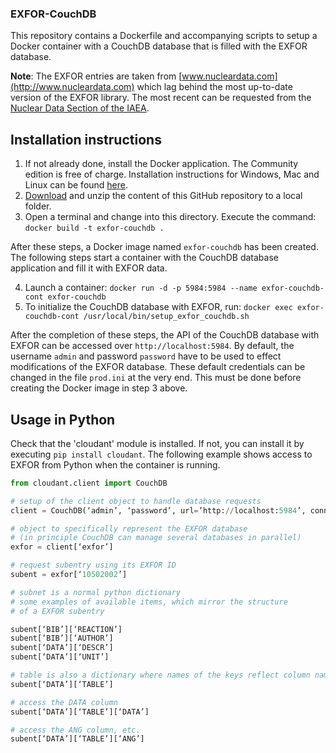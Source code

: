 ### EXFOR-CouchDB

This repository contains a Dockerfile and accompanying scripts to
setup a Docker container with a CouchDB database that is filled
with the EXFOR database.

**Note**: The EXFOR entries are taken from [www.nucleardata.com](http://www.nucleardata.com)
which lag behind the most up-to-date version of the EXFOR library.
The most recent can be requested from the 
[Nuclear Data Section of the IAEA](mailto:nds.contact-point@iaea.org).

## Installation instructions

1. If not already done, install the Docker application.
   The Community edition is free of charge.
   Installation instructions for Windows, Mac and Linux can be found [here](https://docs.docker.com/install/).
2. [Download](https://github.com/gschnabel/exfor-couchdb-docker/archive/master.zip) 
   and unzip the content of this GitHub repository to a local folder.
3. Open a terminal and change into this directory.
   Execute the command: `docker build -t exfor-couchdb .`

After these steps, a Docker image named `exfor-couchdb` has been created.
The following steps start a container with the CouchDB database application
and fill it with EXFOR data.

4. Launch a container:
   `docker run -d -p 5984:5984 --name exfor-couchdb-cont exfor-couchdb`
5. To initialize the CouchDB database with EXFOR, run:
   `docker exec exfor-couchdb-cont /usr/local/bin/setup_exfor_couchdb.sh`

After the completion of these steps, the API of the CouchDB database with EXFOR
can be accessed over `http://localhost:5984`. 
By default, the username `admin` and password `password` have to be used to
effect modifications of the EXFOR database.
These default credentials can be changed in the file `prod.ini` at the very end.
This must be done before creating the Docker image in step 3 above.

## Usage in Python

Check that the 'cloudant' module is installed.
If not, you can install it by executing `pip install cloudant`.
The following example shows access to EXFOR from Python when the container is running.

```python
from cloudant.client import CouchDB

# setup of the client object to handle database requests
client = CouchDB(‘admin’, ‘password’, url=’http://localhost:5984’, connect=True)

# object to specifically represent the EXFOR database
# (in principle CouchDB can manage several databases in parallel)
exfor = client[‘exfor’]

# request subentry using its EXFOR ID
subent = exfor[‘10502002’]

# subnet is a normal python dictionary
# some examples of available items, which mirror the structure
# of a EXFOR subentry

subent[‘BIB’][‘REACTION’]
subent[‘BIB’][‘AUTHOR’]
subent[‘DATA’][‘DESCR’]
subent[‘DATA’][‘UNIT’]

# table is also a dictionary where names of the keys reflect column names
subent[‘DATA’][‘TABLE’]

# access the DATA column
subent[‘DATA’][‘TABLE’][‘DATA’]

# access the ANG column, etc.
subent[‘DATA’][‘TABLE’][‘ANG’]
```
